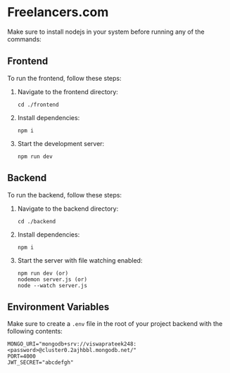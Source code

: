 ﻿# Freelancers.com

Make sure to install nodejs in your system before running any of the commands:

## Frontend

To run the frontend, follow these steps:

1. Navigate to the frontend directory:
    ```
    cd ./frontend
    ```

2. Install dependencies:
    ```
    npm i
    ```

3. Start the development server:
    ```
    npm run dev
    ```

## Backend

To run the backend, follow these steps:

1. Navigate to the backend directory:
    ```
    cd ./backend
    ```

2. Install dependencies:
    ```
    npm i
    ```
    

3. Start the server with file watching enabled:
    ```
    npm run dev (or)
    nodemon server.js (or)
    node --watch server.js
    ```

## Environment Variables

Make sure to create a `.env` file in the root of your project backend with the following contents:

```env
MONGO_URI="mongodb+srv://viswaprateek248:<password>@cluster0.2ajhbbl.mongodb.net/"
PORT=4000
JWT_SECRET="abcdefgh"
```


